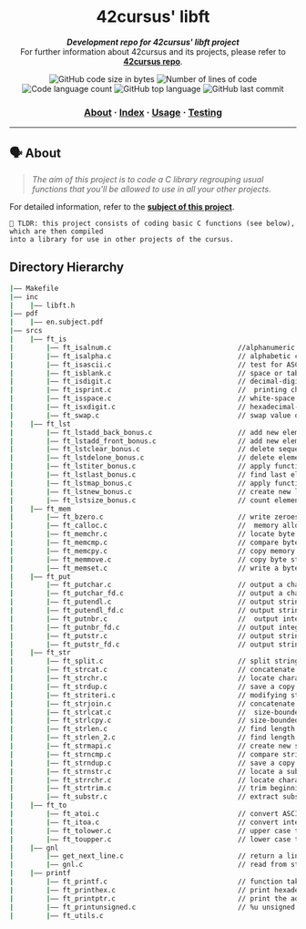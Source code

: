 

<h1 align="center">
	42cursus' libft
</h1>

<p align="center">
	<b><i>Development repo for 42cursus' libft project</i></b><br>
	For further information about 42cursus and its projects, please refer to <a href="https://github.com/Aelbakouri/1337_cursus"><b>42cursus repo</b></a>.
</p>

<p align="center">
	<img alt="GitHub code size in bytes" src="https://img.shields.io/github/languages/code-size/Aelbakouri/libft?color=blueviolet" />
	<img alt="Number of lines of code" src="https://img.shields.io/tokei/lines/github/Aelbakouri/libft?color=blueviolet" />
	<img alt="Code language count" src="https://img.shields.io/github/languages/count/Aelbakouri/libft?color=blue" />
	<img alt="GitHub top language" src="https://img.shields.io/github/languages/top/Aelbakouri/libft?color=blue" />
	<img alt="GitHub last commit" src="https://img.shields.io/github/last-commit/Aelbakouri/libft?color=brightgreen" />
</p>

<h3 align="center">
	<a href="#%EF%B8%8F-about">About</a>
	<span> · </span>
	<a href="#-index">Index</a>
	<span> · </span>
	<a href="#%EF%B8%8F-usage">Usage</a>
	<span> · </span>
	<a href="#-testing">Testing</a>
</h3>

---

## 🗣️ About

> _The aim of this project is to code a C library regrouping usual functions that you'll be allowed to use in all your other projects._

For detailed information, refer to the [**subject of this project**](https://github.com/appinha/42cursus/tree/master/_PDFs).

	🚀 TLDR: this project consists of coding basic C functions (see below), which are then compiled
	into a library for use in other projects of the cursus.

## Directory Hierarchy
```bash
|—— Makefile
|—— inc
|    |—— libft.h
|—— pdf
|    |—— en.subject.pdf
|—— srcs
|    |—— ft_is
|        |—— ft_isalnum.c    							//alphanumeric character test.
|        |—— ft_isalpha.c    							// alphabetic character test.
|        |—— ft_isascii.c    							// test for ASCII character.
|        |—— ft_isblank.c    							// space or tab character test.
|        |—— ft_isdigit.c    							// decimal-digit character test
|        |—— ft_isprint.c    							//  printing character test (space character inclusive).
|        |—— ft_isspace.c    							// white-space character test.
|        |—— ft_isxdigit.c   							// hexadecimal-digit character test
|        |—— ft_swap.c       							// swap value of two integers.
|    |—— ft_lst
|        |—— ft_lstadd_back_bonus.c   					// add new element at end of list.
|        |—— ft_lstadd_front_bonus.c  					// add new element at beginning of list.
|        |—— ft_lstclear_bonus.c      					// delete sequence of elements of list from a starting point.
|        |—— ft_lstdelone_bonus.c     					// delete element from list.
|        |—— ft_lstiter_bonus.c       					// apply function to content of all lists elements.
|        |—— ft_lstlast_bonus.c       					// find last element of list.
|        |—— ft_lstmap_bonus.c        					// apply function to content of all lists elements into new list.
|        |—— ft_lstnew_bonus.c        					// create new list.
|        |—— ft_lstsize_bonus.c       					// count elements of a list.
|    |—— ft_mem
|        |—— ft_bzero.c   								// write zeroes to a byte string.
|        |—— ft_calloc.c  								//  memory allocation.
|        |—— ft_memchr.c  								// locate byte in byte string.
|        |—— ft_memcmp.c  								// compare byte string.
|        |—— ft_memcpy.c  								// copy memory area.
|        |—— ft_memmove.c 								// copy byte string.
|        |—— ft_memset.c  								// write a byte to a byte string.
|    |—— ft_put
|        |—— ft_putchar.c 	   							// output a character to stdout.
|        |—— ft_putchar_fd.c   							// output a character to given file.
|        |—— ft_putendl.c      							// output string to stdout with newline.
|        |—— ft_putendl_fd.c   							// output string to given file with newline.
|        |—— ft_putnbr.c       							//  output integer to stdout.
|        |—— ft_putnbr_fd.c    							// output integer to given file.
|        |—— ft_putstr.c       							// output string to stdout.
|        |—— ft_putstr_fd.c    							// output string to given file.
|    |—— ft_str
|        |—— ft_split.c  			    				// split string, with specified character as delimiter, into an array of strings.
|        |—— ft_strcat.c 			    				// concatenate strings (s2 into s1).
|        |—— ft_strchr.c  			    				// locate character in string (first occurrence).
|        |—— ft_strdup.c  			    				// save a copy of a string (with malloc).
|        |—— ft_striteri.c 			    				// modifying string with specified function.
|        |—— ft_strjoin.c 			    				// concatenate two strings into a new string (with malloc).
|        |—— ft_strlcat.c  			    				//  size-bounded string concatenation.
|        |—— ft_strlcpy.c  			    				// size-bounded string copying.
|        |—— ft_strlen.c  			    				// find length of string.
|        |—— ft_strlen_2.c  							// find length of 2D array (i.e. splitted string).
|        |—— ft_strmapi.c  			    				// create new string from modifying string with specified function.
|        |—— ft_strncmp.c  			    				// compare strings (size-bounded).
|        |—— ft_strndup.c  			    				// save a copy of a string (with malloc, size-bounded).
|        |—— ft_strnstr.c  			    				// locate a substring in a string (size-bounded).
|        |—— ft_strrchr.c  			    				// locate character in string (last occurence).
|        |—— ft_strtrim.c 			    				// trim beginning and end of string with the specified characters.
|        |—— ft_substr.c  			    				// extract substring from string.
|    |—— ft_to
|        |—— ft_atoi.c    			    				// convert ASCII string to integer.
|        |—— ft_itoa.c									// convert integer to ASCII string.
|        |—— ft_tolower.c   							// upper case to lower case letter conversion.
|        |—— ft_toupper.c								// lower case to upper case letter conversion.
|    |—— gnl
|        |—— get_next_line.c 							// return a line from given fd
|        |—— gnl.c										// read from standard input and return line
|    |—— printf
|        |—— ft_printf.c 								// function takes a format string as its first argument, followed by a set of variables
|        |—— ft_printhex.c								// print hexadecimal format %x and %X
|        |—— ft_printptr.c								// print the address format %p
|        |—— ft_printunsigned.c 						// %u unsigned int
|        |—— ft_utils.c
```
				